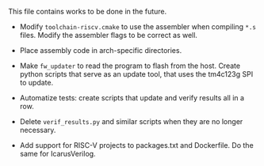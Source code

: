 This file contains works to be done in the future.

 - Modify `toolchain-riscv.cmake` to use the assembler when compiling
   `*.s` files. Modify the assembler flags to be correct as well.

 - Place assembly code in arch-specific directories.

 - Make `fw_updater` to read the program to flash from the host. Create
   python scripts that serve as an update tool, that uses the tm4c123g
   SPI to update.

 - Automatize tests: create scripts that update and verify results all in
   a row.

 - Delete `verif_results.py` and similar scripts when they are no longer
   necessary.

 - Add support for RISC-V projects to packages.txt and Dockerfile. Do the
   same for IcarusVerilog.

